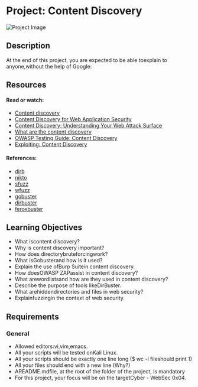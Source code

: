 # Project: Content Discovery

![Project Image](https://hbtn-gallery.s3.eu-central-1.amazonaws.com/F2RRT5SQW6J7GXGQ.png)

## Description



At the end of this project, you are expected to be able toexplain to anyone,without the help of Google:

## Resources

#### Read or watch:

* [Content discovery](/rltoken/4dKBGD7DLjPuXgjQBhTO6g)
* [Content Discovery for Web Application Security](/rltoken/yhtbr36Nj0RrdeoIKKDPHg)
* [Content Discovery: Understanding Your Web Attack Surface](/rltoken/J6og7oVbNao-XjH5WzdEfQ)
* [What are the content discovery](/rltoken/f9FHolUrW9elZm7y-CsxeQ)
* [OWASP Testing Guide: Content Discovery](/rltoken/gpyeuuZMBYcNL72n1wOf6A)
* [Exploiting: Content Discovery](/rltoken/oKdUCYkY8bI5MudGf7ktkw)

#### References:

* [dirb](/rltoken/aV_fib1S2MvoIXc7OFErZA)
* [nikto](/rltoken/qahRpmkHk9sCIA3I5Uijtw)
* [sfuzz](/rltoken/LVmLwXfBsI4A5AGZ0ePwnw)
* [wfuzz](/rltoken/qYnWfGgRFFc8xe-exVvnmw)
* [gobuster](/rltoken/BnKYJp_5dIyR6gFpC-wtJA)
* [dirbuster](/rltoken/wywUfmG_ZZwnLa3yZqHJIw)
* [feroxbuster](/rltoken/QcdGw7G7rchkJ6uN0_LuMQ)


## Learning Objectives

* What iscontent discovery?
* Why is content discovery important?
* How does directorybruteforcingwork?
* What isGobusterand how is it used?
* Explain the use ofBurp Suitein content discovery.
* How doesOWASP ZAPassist in content discovery?
* What arewordlistsand how are they used in content discovery?
* Describe the purpose of tools likeDirBuster.
* What arehiddendirectories and files in web security?
* Explainfuzzingin the context of web security.


## Requirements

### General

* Allowed editors:vi,vim,emacs.
* All your scripts will be tested onKali Linux.
* All your scripts should be exactly one line long ($ wc -l fileshould print 1)
* All your files should end with a new line (Why?)
* AREADME.mdfile, at the root of the folder of the project, is mandatory
* For this project, your focus will be on the targetCyber - WebSec 0x04.


